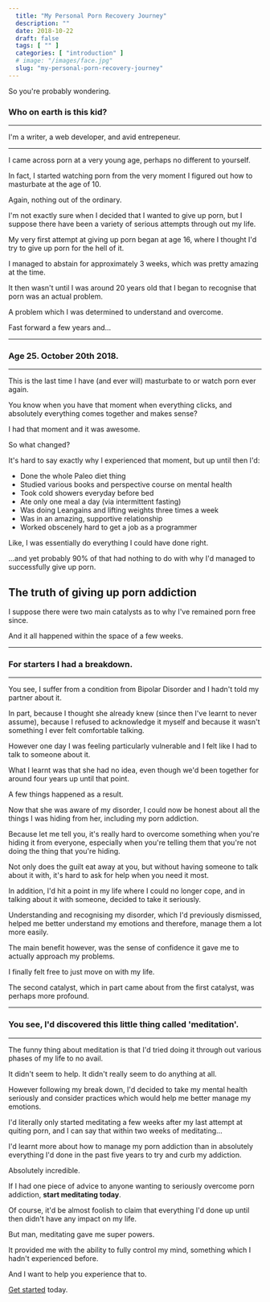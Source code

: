 ```yaml
---
  title: "My Personal Porn Recovery Journey"
  description: ""
  date: 2018-10-22
  draft: false
  tags: [ "" ]
  categories: [ "introduction" ]
  # image: "/images/face.jpg"
  slug: "my-personal-porn-recovery-journey"
---
```


So you're probably wondering.


### Who on earth is this kid?

<hr/>

I'm a writer, a web developer, and avid entrepeneur.

<hr/>

I came across porn at a very young age, perhaps no different to yourself. 

In fact, I started watching porn from the very moment I figured out how to masturbate at the age of 10.

Again, nothing out of the ordinary.

I'm not exactly sure when I decided that I wanted to give up porn, but I suppose there have been a variety of serious attempts through out my life.

My very first attempt at giving up porn began at age 16, where I thought I'd try to give up porn for the hell of it.

I managed to abstain for approximately 3 weeks, which was pretty amazing at the time.

It then wasn't until I was around 20 years old that I began to recognise that porn was an actual problem. 

A problem which I was determined to understand and overcome. 

Fast forward a few years and...

<hr/>

<h3>Age 25. October 20th 2018.</h3>

<hr/>

This is the last time I have (and ever will) masturbate to or watch porn ever again.

You know when you have that moment when everything clicks, and absolutely everything comes together and makes sense? 

I had that moment and it was awesome.

So what changed?

It's hard to say exactly why I experienced that moment, but up until then I'd:

- Done the whole Paleo diet thing
- Studied various books and perspective course on mental health
- Took cold showers everyday before bed
- Ate only one meal a day (via intermittent fasting)
- Was doing Leangains and lifting weights three times a week
- Was in an amazing, supportive relationship
- Worked obscenely hard to get a job as a programmer

Like, I was essentially do everything I could have done right. 

...and yet probably 90% of that had nothing to do with why I'd managed to successfully give up porn.

## The truth of giving up porn addiction

I suppose there were two main catalysts as to why I've remained porn free since.

And it all happened within the space of a few weeks. 

<hr />

### For starters I had a breakdown. 

<hr />

You see, I suffer from a condition from Bipolar Disorder and I hadn't told my partner about it. 

In part, because I thought she already knew (since then I've learnt to never assume), because I refused to acknowledge it myself and because it wasn't something I ever felt comfortable talking. 

However one day I was feeling particularly vulnerable and I felt like I had to talk to someone about it. 

What I learnt was that she had no idea, even though we'd been together for around four years up until that point.

A few things happened as a result.

Now that she was aware of my disorder, I could now be honest about all the things I was hiding from her, including my porn addiction.

Because let me tell you, it's really hard to overcome something when you're hiding it from everyone, especially when you're telling them that you're not doing the thing that you're hiding.

Not only does the guilt eat away at you, but without having someone to talk about it with, it's hard to ask for help when you need it most. 

In addition, I'd hit a point in my life where I could no longer cope, and in talking about it with someone, decided to take it seriously. 

Understanding and recognising my disorder, which I'd previously dismissed, helped me better understand my emotions and therefore, manage them a lot more easily. 

The main benefit however, was the sense of confidence it gave me to actually approach my problems.

I finally felt free to just move on with my life.

The second catalyst, which in part came about from the first catalyst, was perhaps more profound. 

<hr />

### You see, I'd discovered this little thing called 'meditation'.

<hr />

The funny thing about meditation is that I'd tried doing it through out various phases of my life to no avail.

It didn't seem to help. It didn't really seem to do anything at all.

However following my break down, I'd decided to take my mental health seriously and consider practices which would help me better manage my emotions.

I'd literally only started meditating a few weeks after my last attempt at quiting porn, and I can say that within two weeks of meditating...

I'd learnt more about how to manage my porn addiction than in absolutely everything I'd done in the past five years to try and curb my addiction.

Absolutely incredible. 

If I had one piece of advice to anyone wanting to seriously overcome porn addiction, **start meditating today**.

Of course, it'd be almost foolish to claim that everything I'd done up until then didn't have any impact on my life.

But man, meditating gave me super powers. 

It provided me with the ability to fully control my mind, something which I hadn't experienced before. 

And I want to help you experience that to.

<a class="link" href="/guide">Get started</a> today.


